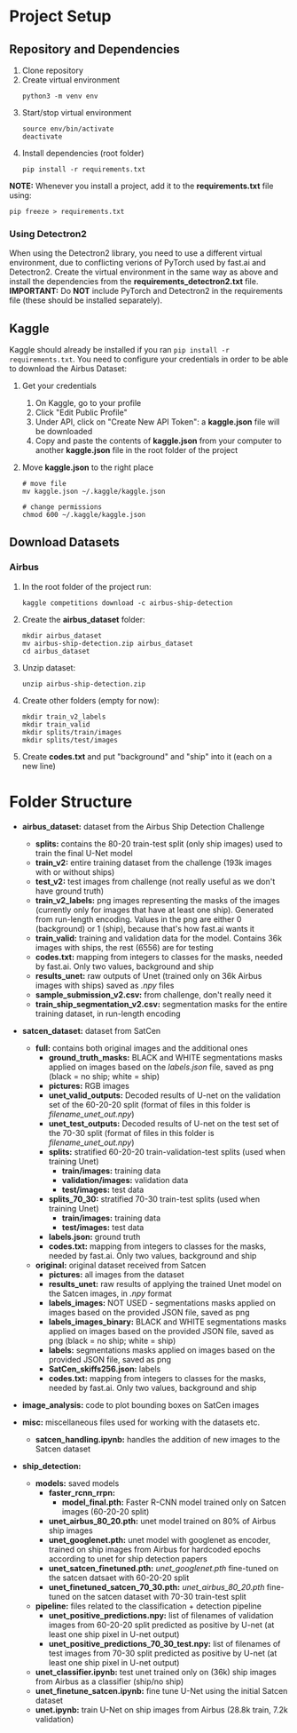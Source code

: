# Project Setup

## Repository and Dependencies

1. Clone repository
2. Create virtual environment
    ```
    python3 -m venv env
    ```
3. Start/stop virtual environment
    ```
    source env/bin/activate
    deactivate
    ```
4. Install dependencies (root folder)
    ```
    pip install -r requirements.txt
    ```

**NOTE:** Whenever you install a project, add it to the **requirements.txt** file using:
```
pip freeze > requirements.txt
```

### Using Detectron2

When using the Detectron2 library, you need to use a different virtual environment, due to conflicting verions of PyTorch used by fast.ai and Detectron2. Create the virtual environment in the same way as above and install the dependencies from the **requirements_detectron2.txt** file. **IMPORTANT:** Do **NOT** include PyTorch and Detectron2 in the requirements file (these should be installed separately). 

## Kaggle

Kaggle should already be installed if you ran ```pip install -r requirements.txt```. You need to configure your credentials in order to be able to download the Airbus Dataset:

1. Get your credentials
    1. On Kaggle, go to your profile
    2. Click "Edit Public Profile"
    3. Under API, click on "Create New API Token": a **kaggle.json** file will be downloaded
    4. Copy and paste the contents of **kaggle.json** from your computer to another **kaggle.json** file in the root folder of the project

2. Move **kaggle.json** to the right place
    ```
    # move file
    mv kaggle.json ~/.kaggle/kaggle.json

    # change permissions
    chmod 600 ~/.kaggle/kaggle.json
    ```

## Download Datasets

### Airbus

1. In the root folder of the project run:
    ```
    kaggle competitions download -c airbus-ship-detection
    ```

2. Create the **airbus_dataset** folder:
    ```
    mkdir airbus_dataset
    mv airbus-ship-detection.zip airbus_dataset
    cd airbus_dataset
    ```

3. Unzip dataset:
    ```
    unzip airbus-ship-detection.zip
    ```

4. Create other folders (empty for now):
    ```
    mkdir train_v2_labels
    mkdir train_valid
    mkdir splits/train/images
    mkdir splits/test/images
    ```

5. Create **codes.txt** and put "background" and "ship" into it (each on a new line)


# Folder Structure

* **airbus_dataset:** dataset from the Airbus Ship Detection Challenge
    * **splits:** contains the 80-20 train-test split (only ship images) used to train the final U-Net model
    * **train_v2:** entire training dataset from the challenge (193k images with or without ships)
    * **test_v2:** test images from challenge (not really useful as we don't have ground truth)
    * **train_v2_labels:** png images representing the masks of the images (currently only for images that have at least one ship). Generated from run-length encoding. Values in the png are either 0 (background) or 1 (ship), because that's how fast.ai wants it
    * **train_valid:** training and validation data for the model. Contains 36k images with ships, the rest (6556) are for testing
    * **codes.txt:** mapping from integers to classes for the masks, needed by fast.ai. Only two values, background and ship
    * **results_unet:** raw outputs of Unet (trained only on 36k Airbus images with ships) saved as *.npy* files
    * **sample_submission_v2.csv:** from challenge, don't really need it
    * **train_ship_segmentation_v2.csv:** segmentation masks for the entire training dataset, in run-length encoding

* **satcen_dataset:** dataset from SatCen
    
    * **full:** contains both original images and the additional ones
        * **ground_truth_masks:** BLACK and WHITE segmentations masks applied on images based on the *labels.json* file, saved as png (black = no ship; white = ship)
        * **pictures:** RGB images
        * **unet_valid_outputs:** Decoded results of U-net on the validation set of the 60-20-20 split (format of files in this folder is *filename_unet_out.npy*)
        * **unet_test_outputs:** Decoded results of U-net on the test set of the 70-30 split (format of files in this folder is *filename_unet_out.npy*)
        * **splits:** stratified 60-20-20 train-validation-test splits (used when training Unet)
            * **train/images:** training data
            * **validation/images:** validation data
            * **test/images:** test data
        * **splits_70_30:** stratified 70-30 train-test splits (used when training Unet)
            * **train/images:** training data
            * **test/images:** test data
        * **labels.json:** ground truth 
        * **codes.txt:** mapping from integers to classes for the masks, needed by fast.ai. Only two values, background and ship
    * **original:** original dataset received from Satcen
        * **pictures:** all images from the dataset
        * **results_unet:** raw results of applying the trained Unet model on the Satcen images, in *.npy* format
        * **labels_images:** NOT USED - segmentations masks applied on images based on the provided JSON file, saved as png
        * **labels_images_binary:** BLACK and WHITE segmentations masks applied on images based on the provided JSON file, saved as png (black = no ship; white = ship)
        * **labels:** segmentations masks applied on images based on the provided JSON file, saved as png
        * **SatCen_skiffs256.json:** labels
        * **codes.txt:** mapping from integers to classes for the masks, needed by fast.ai. Only two values, background and ship

* **image_analysis:** code to plot bounding boxes on SatCen images

* **misc:** miscellaneous files used for working with the datasets etc.
    * **satcen_handling.ipynb:** handles the addition of new images to the Satcen dataset

* **ship_detection:**
    * **models:** saved models
        * **faster_rcnn_rrpn:** 
            * **model_final.pth:** Faster R-CNN model trained only on Satcen images (60-20-20 split)
        * **unet_airbus_80_20.pth:** unet model trained on 80% of Airbus ship images
        * **unet_googlenet.pth:** unet model with googlenet as encoder, trained on ship images from Airbus for hardcoded epochs according to unet for ship detection papers
        * **unet_satcen_finetuned.pth:** *unet_googlenet.pth* fine-tuned on the satcen datsaet with 60-20-20 split
        * **unet_finetuned_satcen_70_30.pth:** *unet_airbus_80_20.pth* fine-tuned on the satcen dataset with 70-30 train-test split
    * **pipeline:** files related to the classification + detection pipeline
        * **unet_positive_predictions.npy:** list of filenames of validation images from 60-20-20 split predicted as positive by U-net (at least one ship pixel in U-net output)
        * **unet_positive_predictions_70_30_test.npy:** list of filenames of test images from 70-30 split predicted as positive by U-net (at least one ship pixel in U-net output)
    * **unet_classifier.ipynb:** test unet trained only on (36k) ship images from Airbus as a classifier (ship/no ship)
    * **unet_finetune_satcen.ipynb:** fine tune U-Net using the initial Satcen dataset
    * **unet.ipynb:** train U-Net on ship images from Airbus (28.8k train, 7.2k validation)